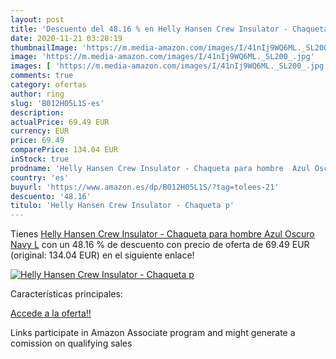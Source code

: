 ```yaml
---
layout: post
title: 'Descuento del 48.16 % en Helly Hansen Crew Insulator - Chaqueta p'
date: 2020-11-21 03:28:19
thumbnailImage: 'https://m.media-amazon.com/images/I/41nIj9WQ6ML._SL200_.jpg'
image: 'https://m.media-amazon.com/images/I/41nIj9WQ6ML._SL200_.jpg'
images: [ 'https://m.media-amazon.com/images/I/41nIj9WQ6ML._SL200_.jpg' ]
comments: true
category: ofertas
author: ring
slug: 'B012H05L1S-es'
description:
actualPrice: 69.49 EUR
currency: EUR
price: 69.49
comparePrice: 134.04 EUR
inStock: true
prodname: 'Helly Hansen Crew Insulator - Chaqueta para hombre  Azul Oscuro  Navy   L'
country: 'es'
buyurl: 'https://www.amazon.es/dp/B012H05L1S/?tag=tolees-21'
descuento: '48.16'
titulo: 'Helly Hansen Crew Insulator - Chaqueta p'
---
```


Tienes [Helly Hansen Crew Insulator - Chaqueta para hombre  Azul Oscuro  Navy   L](https://www.amazon.es/dp/B012H05L1S/?tag=tolees-21) con un 48.16 % de descuento con precio de oferta de 69.49 EUR (original: 134.04 EUR) en el siguiente enlace!

[![Helly Hansen Crew Insulator - Chaqueta p](https://m.media-amazon.com/images/I/41nIj9WQ6ML._SL200_.jpg)](https://www.amazon.es/dp/B012H05L1S/?tag=tolees-21)

Características principales:


[Accede a la oferta!!](https://www.amazon.es/dp/B012H05L1S/?tag=tolees-21)

Links participate in Amazon Associate program and might generate a comission on qualifying sales


